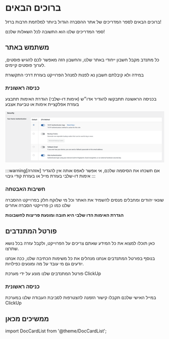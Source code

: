 # ברוכים הבאים

ברוכים הבאים לספר המדריכים של אתר ההסברה הגדול ביותר למלחמת חרבות ברזל!

ספר המדריכים שלנו הוא התשובה לכל השאלות שלכם!


## משתמש באתר
כל מתנדב מקבל חשבון ייחודי באתר שלנו, והחשבון הזה מאפשר לכם להגיש פוסטים, לערוך פוסטים קיימים.

במידה ולא קיבלתם חשבון נא לפנות למנהל הפרוייקט בעזרת דרכי התקשורת

### כניסה ראשונית
בכניסה הראשונה תתבקשו להגדיר אדו״ש (אימות דו-שלבי)
הגדרת האימות תתבצע בעזרת אפלקציית אימות או טביעת אצבע

![alt text](image-4.png)

:::warning[אזהרה]
אם תשכחו את הסיסמה שלכם, אי אפשר לאפס אותה
אין להגדיר אימות דו-שלבי בעזרת מייל או בעזרת קודי גיבוי
:::

### חשיבות האבטחה
 שונאי יהודים ומחבלים מנסים להשמיד את האתר וכל מי שלוקח חלק בפרוייקט ההסברה שלנו כמו כן פרוייקטי הסברה אחרים

**הגדרת האימות הדו שלבי היא חובה ומונעת פריצות לחשבונות**



## פורטל המתנדבים
כאן תוכלו למצוא את כל המידע שאתם צריכים על הפרוייקט, ולקבל עזרה בכל נושא שתרצו.

בנוסף בפורטל המתנדבים אנחנו מנהלים את כל משימות הכתיבה שלנו, ככה אנחנו יודעים גם מי עובד על מה ומונעים כפילויות.

פורטל המתנדבים שלנו מונע על ידי מערכת ClickUp

### כניסה ראשונית
במייל האישי שלכם תקבלו קישור הזמנה להצטרפות לסביבת העבודה שלנו במערכת ClickUp


## ממשיכים מכאן

import DocCardList from '@theme/DocCardList';

<DocCardList />